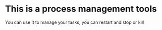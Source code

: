 # This is a process management tools
You can use it to manage your tasks, you can restart and stop or kill
